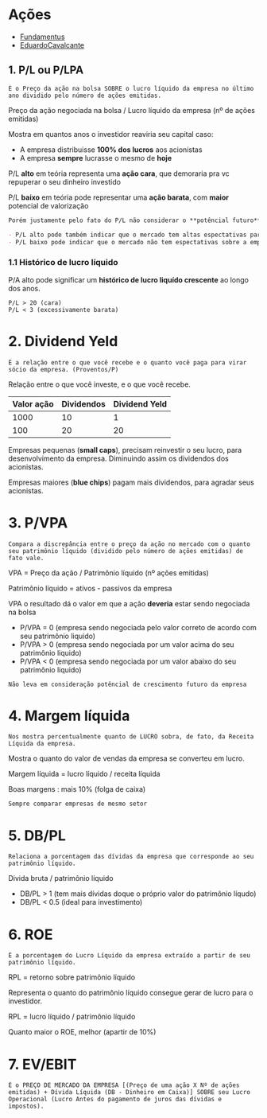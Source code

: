# Ações

- [Fundamentus](http://www.fundamentus.com.br/)
- [EduardoCavalcante](https://fundamentei.com/)

## 1. P/L ou P/LPA

```
É o Preço da ação na bolsa SOBRE o lucro líquido da empresa no último ano dividido pelo número de ações emitidas.
```

Preço da ação negociada na bolsa / Lucro líquido da empresa (nº de ações emitidas)

Mostra em quantos anos o investidor reaviria seu capital caso:

- A empresa distribuisse **100% dos lucros** aos acionistas
- A empresa **sempre** lucrasse o mesmo de **hoje**

P/L **alto** em teória representa uma **ação cara**, que demoraria pra vc repuperar o seu dinheiro investido

P/L **baixo** em teória pode representar uma **ação barata**, com **maior** potencial de valorização

```markdown
Porém justamente pelo fato do P/L não considerar o **potêncial futuro** de crescimento da empresa, existe algumas excecões:

- P/L alto pode também indicar que o mercado tem altas espectativas para o potêncial da empresa
- P/L baixo pode indicar que o mercado não tem espectativas sobre a empresa
```

### 1.1 Histórico de lucro líquido

P/A alto pode significar um **histórico de lucro liquído crescente** ao longo dos anos.

```
P/L > 20 (cara)
P/L < 3 (excessivamente barata)
```

# 2. Dividend Yeld

```
É a relação entre o que você recebe e o quanto você paga para virar sócio da empresa. (Proventos/P)
```

Relação entre o que você investe, e o que você recebe.

| Valor ação | Dividendos | Dividend Yeld |
| ---------- | ---------- | ------------- |
| 1000       | 10         | 1             |
| 100        | 20         | 20            |

Empresas pequenas (**small caps**), precisam reinvestir o seu lucro, para desenvolvimento da empresa. Diminuindo assim os dividendos dos acionistas.

Empresas maiores (**blue chips**) pagam mais dividendos, para agradar seus acionistas.

# 3. P/VPA

```
Compara a discrepância entre o preço da ação no mercado com o quanto seu patrimônio líquido (dividido pelo número de ações emitidas) de fato vale.
```

VPA = Preço da ação / Patrimônio líquido (nº ações emitidas)

Patrimônio líquido = ativos - passivos da empresa

VPA o resultado dá o valor em que a ação **deveria** estar sendo negociada na bolsa

- P/VPA = 0 (empresa sendo negociada pelo valor correto de acordo com seu patrimônio liquido)
- P/VPA > 0 (empresa sendo negociada por um valor acima do seu patrimônio liquido)
- P/VPA < 0 (empresa sendo negociada por um valor abaixo do seu patrimônio liquido)

```
Não leva em consideração potêncial de crescimento futuro da empresa
```

# 4. Margem líquida

```
Nos mostra percentualmente quanto de LUCRO sobra, de fato, da Receita Líquida da empresa.
```

Mostra o quanto do valor de vendas da empresa se converteu em lucro.

Margem líquida = lucro líquido / receita líquida

Boas margens : mais 10% (folga de caixa)

```
Sempre comparar empresas de mesmo setor
```

# 5. DB/PL

```
Relaciona a porcentagem das dívidas da empresa que corresponde ao seu patrimônio líquido.
```

Divida bruta / patrimônio líquido

- DB/PL > 1 (tem mais dívidas doque o próprio valor do patrimônio líqudo)
- DB/PL < 0.5 (ideal para investimento)

# 6. ROE

```
É a porcentagem do Lucro Líquido da empresa extraído a partir de seu patrimônio líquido.
```

RPL = retorno sobre patrimônio líquido

Representa o quanto do patrimônio líquido consegue gerar de lucro para o investidor.

RPL = lucro líquido / patrimônio líquido

Quanto maior o ROE, melhor (apartir de 10%)

# 7. EV/EBIT

```
É o PREÇO DE MERCADO DA EMPRESA [(Preço de uma ação X Nº de ações emitidas) + Dívida Líquida (DB - Dinheiro em Caixa)] SOBRE seu Lucro Operacional (Lucro Antes do pagamento de juros das dívidas e impostos).
```
